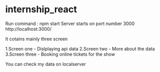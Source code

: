 # internship_react


Run command : npm start
Server starts on port number 3000
http://localhost:3000/

It cotains mainly three screen

1.Screen one  - Dislplaying api data
2.Screen two  - More about the data
3.Screen three - Booking online tickets for the show

You can check my data on localserver 
